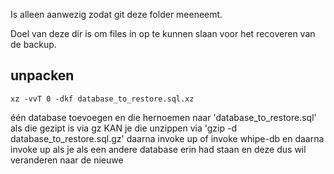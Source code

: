 Is alleen aanwezig zodat git deze folder meeneemt.

Doel van deze dir is om files in op te kunnen slaan voor het recoveren van de backup.
## unpacken
`xz -vvT 0 -dkf database_to_restore.sql.xz`

één database toevoegen en die hernoemen naar 'database_to_restore.sql'
als die gezipt is via gz KAN je die unzippen via 'gzip -d database_to_restore.sql.gz'
daarna invoke up of invoke whipe-db en daarna invoke up als je als een andere database erin had staan en deze dus wil veranderen naar de nieuwe
